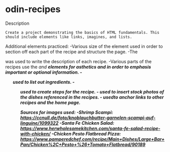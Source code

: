 # odin-recipes
Description

    Create a project demonstrating the basics of HTML fundamentals. This should include elements like links, imagines, and lists.


Additional elements practiced:
    -Various size of the <h> element used in order to section off each part of the recipe and structure the page.
    -The <p> was used to write the description of each recipe.
    -Various parts of the recipes use the <em> and <strong> elements for asthetics and in order to emphasis important or optional information.
    -<ul> used to list out ingredients.
    -<ol> used to create steps for the recipe.
    -<img> used to insert stock photos of the dishes referenced in the recipes.
    -<a> usedto anchor links to other recipes and the home page.

Sources for images used:
    -Shrimp Scampi: https://ccnull.de/foto/knoblauchbutter-garnelen-scampi-auf-linguine/1099322
    -Santa Fe Chicken Salad: https://www.herwholesomekitchen.com/santa-fe-salad-recipe-with-chicken/
    -Chicken Pesto Flatbread Pizza: https://www.pamperedchef.com/recipe/Main+Dishes/Large+Bar+Pan/Chicken%2C+Pesto+%26+Tomato+Flatbread/90189